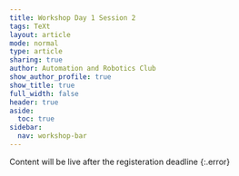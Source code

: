 ```yaml
---
title: Workshop Day 1 Session 2
tags: TeXt
layout: article
mode: normal
type: article
sharing: true
author: Automation and Robotics Club
show_author_profile: true
show_title: true
full_width: false
header: true
aside:
  toc: true
sidebar:
  nav: workshop-bar	
---
```


Content will be live after the registeration deadline
{:.error}

<!-- 
Day 2 - Session 1

## Getting Started With Arduino
Hi, congratulations on making it to the 2nd day of the workshop. You will be learning how to talk to your Arduino and interface it with other sensors to make it smarter. 

### The Sketch 
Every individual program that is written for the Arduino is called as a "**sketch**", the most basic of all the sketches is the "**blank sketch**" its the first sketch you see when you open a new IDE page. Which kinda looks like this 


```c++
void setup(){
	// Code written here will be only be executed once	
}
void loop(){
	// Code written here will be run indefinitely 		
}
```
Go ahead and open your IDE, open a new sketch in case you have some other sketch pre-loaded. 

Every *(mostly)* arduino sketch has two components and they are the **[void setup()](https://www.arduino.cc/reference/en/language/structure/sketch/setup/)** and the **[void loop()](https://www.arduino.cc/reference/en/language/structure/sketch/loop/)**.

> **void setup()**   
The setup() function is called when a sketch starts. Use it to initialise variables, pin modes, start using libraries, etc. The setup() function will only run once, after each power up or reset of the Arduino board.

In layman terms, the **setup()** part of the sketch contains code that needs to be only run once. 

> **void loop()**  
After creating a setup() function, which initialises and sets the initial values, the loop() function does precisely what its name suggests, and loops consecutively, allowing your program to change and respond. Use it to actively control the Arduino board.


In layman terms, the **loop()** part of the sketch contains code that is to be run indefinitely.

Now that you understand the basic layout of a sketch, lets start learning how to code.

## Input/Output

Like the laptop/desktop through which your currently reading this walk-through can be connected to external devices like keyboards, mouse, printers, joysticks. The Arduino which is a microcontroller can also be connected to external input/output devices (input devices are usually called sensors) and just like devices for your laptop most of these sensors can be classified into two categories. 

1. Input 
2. Output

The names are self-explanatory but lets go through a few examples for better understanding.

| Category | Laptop | Arduino Uno |
|----------|:--------:|:-------------:|
|Input     | Mouse, Keyboard, Joystick|Push Button, Keypad, IR Sensor, Temp Sensor, LDR  |
|Output |Monitor, Printer|Motors, LED, LCD Display| 

Just like your laptop has USB, HDMI and microUSB ports that can be used to connect external devices, the Arduino has a set of pins called the **GPIOs (General Purpose Input/Output pins)** that can be used to connect external devices to the Uno.

### pinMode()
Now that you know what kinda external devices you will be working with its high time you also learn how to let your arduino know what device it is about to work with using [pinMode()](https://www.arduino.cc/en/Reference.PinMode). 

> **pinMode()**  
Configures the specified pin to behave either as an input or an output. See the description of digital pins for details on the functionality of the pins.

**Example Sketch**
```c++
void setup(){
	// The "8" refers to the digital pin 8 on the arduino board
	pinMode(8,INPUT); // for an INPUT device
	// The "9" refers to the digital pin 9 on the arduino board
	pinMode(9,OUTPUT); // for an OUTPUT device
}
void loop(){	
}
```
Since the nature of a device (input/output) and the pin its connected to, doesn't change mid-program, its often sufficient to let the Arduino know about the devices its dealing with once at the start of the sketch, hence **pinMode()** is placed inside the **void setup()** and not inside the **void loop()**. 

The pin numbers for the Arduino board are mentioned on the board and can be used as it is inside the **pinMode()** function.


## Talking Digital
Now that the Arduino has an heads up about the kind of device its dealing with its time we start talking with these devices.

Most of these devices while they can be **Input/Output** can be also classified as **Digital/Analog**.

>**Digital Devices**  
Examples include push buttons/switches that can either be ON(Logic HIGH) or OFF(logic LOW), these devices have discrete set of states in which they can exist.

>**Analog Devices**   
Examples include LED, Motors, LDR these devices have a continuous set of states in which they can exist. For example an LED can stay turned ON with different amounts of brightness and a motor can be rotating at different speeds based on the control voltage.


NOTE: Some devices can be both digital and analog based on how they are interfaced. 

### digitalWrite() 
Since digital devices usually have only two known states either HIGH(ON) or LOW(OFF), we will be using the **[digitalWrite()](https://www.arduino.cc/reference/en/language/functions/digital-io/digitalwrite/)** function to either make a pin go HIGH or LOW, therefore turning ON or OFF the external device connected to the Arduino pin.

A pin in its HIGH state is set to 5 Volts, a pin in LOW state has 0 Volts. 

**NOTE: A pin has to be set to OUTPUT using pinMode() before you can do a digitalWrite() on it**


**Turning on an LED**
```c++
void setup(){
	/* LED_BUILTIN is a special keyword for the inbuilt LED connected 
	to digital pin 13 on the arduino, it is usually used for debugging */
	pinMode(LED_BUILTIN,OUTPUT); // Setting the LED as an OUTPUT device
}

void loop(){
	digitalWrite(LED_BUILTIN,HIGH); // Turning on the LED by sending it 5V
}

```

Compile and upload the above sketch, you should see a tiny orange LED near the **digital pin 13** light up, congratulations on your first step towards getting to play with digital devices.


NOTE: Upload a new **"blank sketch"** after your done staring at the LED, if you don't want it to be turned ON forever. Alternatively you can change the HIGH to LOW in the above sketch and upload it as well.

Now that we know how to turn ON an LED, let us go one step further and make it blink (Turn ON and OFF periodically).

The most intuitive way of doing this would be to first turn ON the LED and then turn it OFF and do this in a loop forever, which when translated into code looks like this

**Blinking Attempt 1**
```c++
void setup(){
	// Set the pin (D13) the LED is connected to as OUTPUT
	pinMode(LED_BUILTIN,OUTPUT); 
}
void loop(){
	digitalWrite(LED_BUILTIN,HIGH); // Turn the LED ON
	digitalWrite(LED_BUILTIN,LOW); // Turn the LED OFF
}
```
Compile and upload the above sketch and try to look very closely at the LED you should see it flicker very slightly, just kidding don't strain your eyes too much you won't be able to see it blink unless your Barry Allen, to help normal mortals make sense and visualise digital signals that are usually super fast humans have invented a few instruments (Logic Analyzers, Oscilloscope). I went ahead and connected a logic analyzer to see whats exactly happening to the LED in the above sketch. 




 Lo and behold, the LED does blink but it stays on for a mere fraction of 3.375 microseconds and stays off for another 3.375 microseconds, welcome to the world of an Arduino Uno, the ATmega328p thanks to the 16MHz external crystal runs at such incredible speeds due to which it appears like as if the LED has never been turned OFF. 
 
Now that we know whats causing the problem its time we try to fix it.

## Bitsian Standard Time - (BST)
> **Bitsian Lore**  
>  While the whole of India follows the India Standard Time we Bitsians unfortunately take pride in following the Bitsian Standard Time which basically is a time zone that runs anywhere from 10 to 40 minutes behind the IST, most event timings during fests are not inclusive of BST due to which participants from other colleges often think the events are **delayed**, if only there were as lite as we are.
 
### delay()
In great pride, lets meet the next function **[delay()](https://www.arduino.cc/reference/en/language/functions/time/delay/)** which is like the **Bitsian Standard Time** equivalent in the world of Arduino, while it does cause delays it isn't as unpredictable as we bitsians are.

>**delay()**   
>Pauses the program for the amount of time (in milliseconds) specified as parameter. (There are 1000 milliseconds in a second.)

Lets use the delay() function to stall the arduino for a second after and before changing the state of the LED.

**Blink Attempt 2**
```c++
void setup(){
	pinMode(LED_BUILTIN,OUTPUT);
}
void loop(){
	digitalWrite(LED_BUILTIN,HIGH);//turn ON the LED
	delay(1000); // Do nothing for 1 second
	digitalWrite(LED_BUILTIN,LOW); // turn OFF the LED
	delay(1000); // Do nothing for 1 second
}

```
Compile and upload the above sketch and viola, you should now finally have an blinking LED.


The above code in a logic analyzer looks like the following 





As we can see the LED is on for almost a second, while not exact its close enough.

**NOTE: Using delay() will cause your Arduino to sit idle for the specified amount of time without doing anything, which might be fine if our only intention is to blink an LED, but the use of delay should be avoided if we want the arduino to perform multiple tasks**


## How Not To Blowup Your Laptop

### Power Scheme 1
### Power Scheme 2

##  <s>TV</s> Serial

### Monitor
### begin()
### printf()
### read()
### available()

## Getting To Know Your Digital Companion

### digitalRead()

## The Ancient Art of Analog  -->

